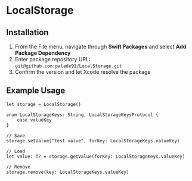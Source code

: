 # LocalStorage

## Installation

1. From the File menu, navigate through **Swift Packages** and select **Add Package Dependency**
2. Enter package repository URL: `git@github.com:palade91/LocalStorage.git`
3. Confirm the version and let Xcode resolve the package

## Example Usage

    let storage = LocalStorage()
    
    enum LocalStorageKeys: String, LocalStorageKeysProtocol {
        case valueKey
    }
    
    // Save
    storage.setValue("test value", forKey: LocalStorageKeys.valueKey)
    
    // Load
    let value: T? = storage.getValue(forKey: LocalStorageKeys.valueKey)
    
    // Remove
    storage.remove(key: LocalStorageKeys.valueKey)
